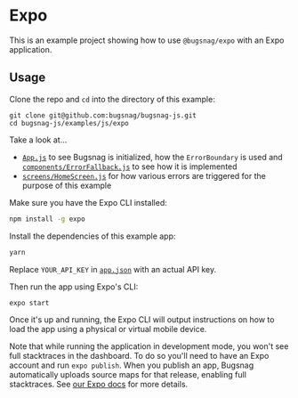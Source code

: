 # Expo

This is an example project showing how to use `@bugsnag/expo` with an Expo application.

## Usage

Clone the repo and `cd` into the directory of this example:

```
git clone git@github.com:bugsnag/bugsnag-js.git
cd bugsnag-js/examples/js/expo
```

Take a look at…
- [`App.js`](App.js) to see Bugsnag is initialized, how the `ErrorBoundary` is used and [`components/ErrorFallback.js`](components/ErrorFallback.js) to see how it is implemented
- [`screens/HomeScreen.js`](screens/HomeScreen.js) for how various errors are triggered for the purpose of this example

Make sure you have the Expo CLI installed:

```sh
npm install -g expo
```

Install the dependencies of this example app:

```sh
yarn
```

Replace `YOUR_API_KEY` in [`app.json`](app.json) with an actual API key.

Then run the app using Expo's CLI:

```sh
expo start
```

Once it's up and running, the Expo CLI will output instructions on how to load the app using a physical or virtual mobile device.

Note that while running the application in development mode, you won't see full stacktraces in the dashboard. To do so you'll need to have an Expo account and run `expo publish`. When you publish an app, Bugsnag automatically uploads source maps for that release, enabling full stacktraces. See [our Expo docs](https://docs.bugsnag.com/platforms/react-native/expo) for more details.
